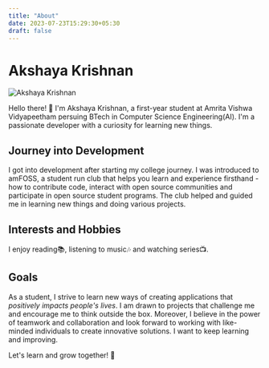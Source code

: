 ```yaml
---
title: "About"
date: 2023-07-23T15:29:30+05:30
draft: false
---
```



# Akshaya Krishnan

![Akshaya Krishnan](https://media2.giphy.com/media/CuuSHzuc0O166MRfjt/200w.webp?cid=ecf05e476feae65sb8dx24etx1ixznliosx4kj3xchsd742b&ep=v1_gifs_search&rid=200w.webp&ct=g)

Hello there! 👋 I'm Akshaya Krishnan, a first-year student at Amrita Vishwa Vidyapeetham persuing BTech in Computer Science Engineering(AI). I'm a passionate developer with a curiosity for learning new things.


## Journey into Development

I got into development after starting my college journey. I was introduced to amFOSS, a student run club that helps you learn and experience firsthand - how to contribute code, interact with open source communities and participate in open source student programs. The club helped and guided me in learning new things and doing various projects.

## Interests and Hobbies

I enjoy reading📚, listening to music🎶 and watching series📺.

## Goals

As a student, I strive to learn new ways of creating applications that *positively impacts people's lives*. I am drawn to projects that challenge me and encourage me to think outside the box. Moreover, I believe in the power of teamwork and collaboration and look forward to working with like-minded individuals to create innovative solutions. I want to keep learning and improving.




Let's learn and grow together! 🌱

